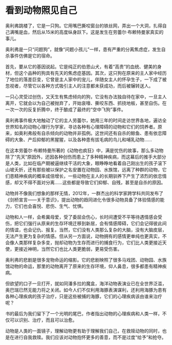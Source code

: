 # 看到动物照见自己

奥利弗跳楼了，它是一只狗。它用嘴巴撕咬窗台的铁丝网，弄出一个大洞，扎得自己满嘴是血，然后从15米的高度纵身跃下。这是发生在劳蕾尔·布赖特曼家真实的事儿。 

奥利弗是一只“问题狗”，就像“问题小孩儿”一样，患有严重的分离焦虑症，发生自杀事件仿佛是它的宿命。 

首先，要从它的基因说起。它是纯正的伯恩山犬，有着“高贵”的血统、健美的身材，但这个品种的狗具有先天的焦虑症基因。其次，这只狗在原来的主人家中经历了地位的落差巨变，它曾是主人家中的宠儿，伴随女主人的怀孕生子，一下成了被忽视者，尽管它以各种方式吸引主人的注意都未获成功，而后被辗转送人。 

一只心灵受过创伤，又天生有焦虑倾向的狗，它没有办法独自待在家中，一旦主人离开，它就会以为自己被抛弃了，开始哀嚎、撕咬东西、抓挠地板，甚至自伤。在一次一次的反复折腾中，终于酿成了最终的“空中飞狗”事件。 

奥利弗事件极大地触动了它的主人劳蕾尔，她用三年的时间走访世界各地，遍访全世界知名的动物心理行为学家，寻访各种有心理障碍的动物和它们的饲养者。原来，如奥利弗般有自杀倾向的动物并非孤例。这世间还有自杀的鲸鱼、患有依恋障碍的大象、产后抑郁的黑猩猩，以及各种患有拔毛病的鸟儿和哺乳动物…… 

在这本劳蕾尔·布赖特曼所著的《动物也疯狂》中，满是忧伤的故事，那么多动物除了“先天”原因外，还因各种创伤而患上了多种精神疾病，而这幕后的推手大部分是人类，比如在临产期被逼继续干活的大象，眼睁睁地看着自己刚出生的孩子滚下山坡夭折，还有那些被以保护之名安置在动物园、水族馆，远离了种群的动物，它们患精神疾病的概率成倍增长，一些动物在主人的长期驯养下产生了浓烈的依恋情感，却又不得不面对分离……这些都是导致它们抑郁、自残，甚至是自杀的原因。 

动物并不像我们想象的那样无情，2012年，一群杰出的科学家跨学科共同发布了《剑桥宣言——关于意识》，提出动物的趋同进化令很多动物具备了体验情感的能力，它们也会喜悦、悲伤、生气、忧惧。 

动物和人一样，会希冀母爱，受了委屈会伤心，长时间遭受不平等待遇情感会受伤，把它们强行从原来的生存环境迁移到新居，会有情感障碍，它们会记得彼此间的情谊，也会记仇、报复。当然，它们没有人类那么复杂的大脑，没有大脑皮层，无法产生更为复杂的情感。但从另一方面说，动物拥有的感情更单纯也更真实，不会像人类那样复杂多变，抛却动物为生存而进行的捕食行为，它们比人类更接近天使，更接近神明，当然它们也比人类更脆弱，更易受伤害。 

奥利弗的悲剧是很多宠物命运的缩影。它的悲剧映照了很多马戏团、动物园、水族馆动物的命运，那里的动物离开了原来的生存环境，仰人鼻息，很多都患有精神疾病。 

但欲望的口子一旦打开，就如同潘多拉的魔盒，海洋动物表演业已在全世界泛滥，奥巴瑞已然无能力将之关闭。如今人们不仅利用海豚表演谋利，还利用海豚为患有各种心理疾病的孩子治疗，只是这些被捕的海豚，它们的心理疾病该由谁来治疗呢？ 

书的最后为我们留下了一个光明的尾巴，作者指出动物的心理疾病和人类一样，不仅可以识别、治疗，而且可以治愈。 

动物是人类的一面镜子，理解动物更有助于理解我们自己，在救赎动物的同时，也是在进行自我救赎。我们应该对动物抱怀更多的善意，而不是过度“给予”和抢夺。